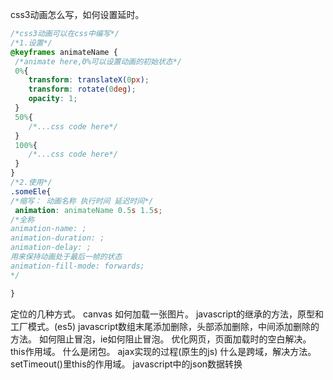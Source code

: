 css3动画怎么写，如何设置延时。

```css
/*css3动画可以在css中编写*/
/*1.设置*/
@keyframes animateName {
 /*animate here,0%可以设置动画的初始状态*/
 0%{
    transform: translateX(0px);
    transform: rotate(0deg);
    opacity: 1;
 }
 50%{
    /*...css code here*/
 }
 100%{
    /*...css code here*/
 }
}
/*2.使用*/
.someEle{
/*缩写： 动画名称 执行时间 延迟时间*/
 animation: animateName 0.5s 1.5s;
/*全称
animation-name: ;
animation-duration: ;
animation-delay: ;
用来保持动画处于最后一帧的状态
animation-fill-mode: forwards;
*/

}
```

定位的几种方式。
canvas 如何加载一张图片。
javascript的继承的方法，原型和工厂模式。(es5)
javascript数组末尾添加删除，头部添加删除，中间添加删除的方法。
如何阻止冒泡，ie如何阻止冒泡。
优化网页，页面加载时的空白解决。
this作用域。
什么是闭包。
ajax实现的过程(原生的js)
什么是跨域，解决方法。
setTimeout()里this的作用域。
javascript中的json数据转换
